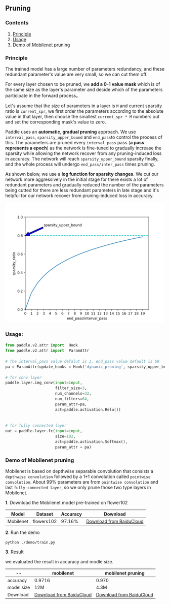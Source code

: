 ## Pruning

### Contents
1. [Principle](#Principle)
2. [Usage](#Usage)
3. [Demo of Mobilenet pruning](#Demo-of-Mobilenet-pruning)

### Principle

The trained model has a large number of parameters redundancy, and these redundant parameter's value are very small, so we can cut them off.

For every layer chosen to be pruned, we **add a 0-1 value mask** which is of the same size as the layer's parameter and decide which of the parameters participate in the forward process。

Let's assume that the size of parameters in a layer is `M` and current sparsity ratio  is `current_spr`, we first order the parameters according to the absolute value in that layer, then choose the smallest `current_spr * M` numbers out and set the corresponding mask's value to zero.

Paddle uses an **automatic, gradual pruning** approach. We use `interval_pass`, `sparsity_upper_bound` and `end_pass`to control the process of this.
The parameters are pruned every `interval_pass` pass (**a pass represents a epoch**) as the network is fine-tuned to gradually increase the sparsity while allowing the network recover from any pruning-induced loss in accuracy. The network will reach `sparsity_upper_bound` sparsity finally, and the whole process will undergo `end_pass/inter_pass` times pruning.

As shown below, we use a **log function for sparsity changes**. We cut our network more aggressively in the initial stage for there exists a lot of redundant parameters and gradually reduced the number of the parameters being cutted for there are  less redundant parameters in late stage and it's helpful for our network recover from pruning-induced loss in accuracy. 

![](../image/model.png)


### Usage:

```python 
from paddle.v2.attr import  Hook
from paddle.v2.attr import  ParamAttr

# The interval_pass value defalut is 3, end_pass value default is 60 
pa = ParamAttr(update_hooks = Hook('dynamic_pruning', sparsity_upper_bound=0.75, interval_pass=1, end_pass=3))

# for conv layer 
paddle.layer.img_conv(input=input,
                      filter_size=3,
                      num_channels=32,
                      num_filters=64,
                      param_attr=pa,
                      act=paddle.activation.Relu())


# for fully connected layer
out = paddle.layer.fc(input=input,
                      size=102,
                      act=paddle.activation.Softmax(),
                      param_attr = pa)
```

### Demo of Mobilenet pruning
 
Mobilenet is based on depthwise separable convolution that consists a `depthwise convolution` followed by a 1*1 convolution called `pointwise convolution`. About 99% parameters are from `pointwise convolution` and last `fully-connected layer`, so we only prune those two type layers in Mobilenet.

**1**. Download the Mobilenet model pre-trained on flower102
 
|Model|Dataset|Accuracy|Download|
|---|---|---|---|
|Mobilenet|flowers102|97.16%|[Download from BaiduCloud](https://pan.baidu.com/s/1geHkrw3)|

**2**. Run the demo

```
python ./demo/train.py
```

**3**. Result 
  
we evaluated the result in accuracy and modle size.

|--| mobilenet |mobilenet pruning| 
|---| --- | --- |
|accuracy|  0.9716 |0.970 |
|model size| 12M |  4.3M |
|Download|[Download from BaiduCloud](https://pan.baidu.com/s/1geHkrw3)|[Download from BaiduCloud](https://pan.baidu.com/s/1ge8wOp1)|
